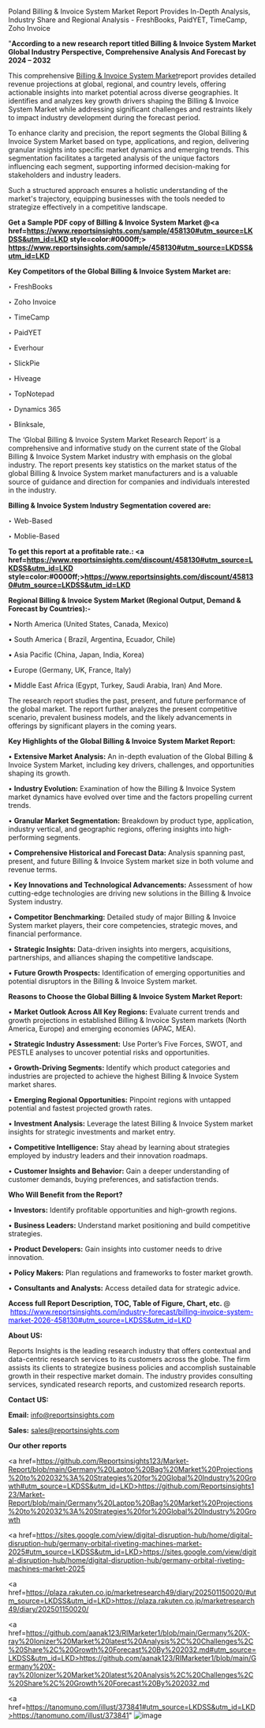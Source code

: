 Poland Billing & Invoice System Market Report Provides In-Depth Analysis, Industry Share and Regional Analysis - FreshBooks, PaidYET, TimeCamp, Zoho Invoice

"<strong>According to a new research report titled Billing & Invoice System Market Global Industry Perspective, Comprehensive Analysis And Forecast by 2024 – 2032</strong>

This comprehensive <a href=https://www.reportsinsights.com/sample/458130>Billing & Invoice System Market</a>report provides detailed revenue projections at global, regional, and country levels, offering actionable insights into market potential across diverse geographies. It identifies and analyzes key growth drivers shaping the Billing & Invoice System Market while addressing significant challenges and restraints likely to impact industry development during the forecast period.

To enhance clarity and precision, the report segments the Global Billing & Invoice System Market based on type, applications, and region, delivering granular insights into specific market dynamics and emerging trends. This segmentation facilitates a targeted analysis of the unique factors influencing each segment, supporting informed decision-making for stakeholders and industry leaders.

Such a structured approach ensures a holistic understanding of the market's trajectory, equipping businesses with the tools needed to strategize effectively in a competitive landscape.

<strong>Get a Sample PDF copy of Billing & Invoice System Market </strong><strong>@<a href=https://www.reportsinsights.com/sample/458130#utm_source=LKDSS&utm_id=LKD style=color:#0000ff;> https://www.reportsinsights.com/sample/458130#utm_source=LKDSS&utm_id=LKD</a></strong></font>

<strong>Key Competitors of the Global Billing & Invoice System Market are:</strong>

‣ FreshBooks

‣ Zoho Invoice

‣ TimeCamp

‣ PaidYET

‣ Everhour

‣ SlickPie

‣ Hiveage

‣ TopNotepad

‣ Dynamics 365

‣ Blinksale,

The ‘Global Billing & Invoice System Market Research Report’ is a comprehensive and informative study on the current state of the Global Billing & Invoice System Market industry with emphasis on the global industry. The report presents key statistics on the market status of the global Billing & Invoice System market manufacturers and is a valuable source of guidance and direction for companies and individuals interested in the industry.

<strong>Billing & Invoice System Industry Segmentation covered are:</strong>

‣ Web-Based

‣ Moblie-Based

<strong>To get this report at a profitable rate.: <a href=https://www.reportsinsights.com/discount/458130#utm_source=LKDSS&utm_id=LKD style=color:#0000ff;>https://www.reportsinsights.com/discount/458130#utm_source=LKDSS&utm_id=LKD</a></strong></font>

<strong>Regional Billing & Invoice System Market (Regional Output, Demand &amp; Forecast by Countries):-</strong>

• North America (United States, Canada, Mexico)

• South America ( Brazil, Argentina, Ecuador, Chile)

• Asia Pacific (China, Japan, India, Korea)

• Europe (Germany, UK, France, Italy)

• Middle East Africa (Egypt, Turkey, Saudi Arabia, Iran) And More.

The research report studies the past, present, and future performance of the global market. The report further analyzes the present competitive scenario, prevalent business models, and the likely advancements in offerings by significant players in the coming years.

<strong>Key Highlights of the Global Billing & Invoice System Market Report:</strong>

• <strong>Extensive Market Analysis:</strong> An in-depth evaluation of the Global Billing & Invoice System Market, including key drivers, challenges, and opportunities shaping its growth.

• <strong>Industry Evolution:</strong> Examination of how the Billing & Invoice System market dynamics have evolved over time and the factors propelling current trends.

• <strong>Granular Market Segmentation:</strong> Breakdown by product type, application, industry vertical, and geographic regions, offering insights into high-performing segments.

• <strong>Comprehensive Historical and Forecast Data:</strong> Analysis spanning past, present, and future Billing & Invoice System market size in both volume and revenue terms.

• <strong>Key Innovations and Technological Advancements:</strong> Assessment of how cutting-edge technologies are driving new solutions in the Billing & Invoice System industry.

• <strong>Competitor Benchmarking:</strong> Detailed study of major Billing & Invoice System market players, their core competencies, strategic moves, and financial performance.

• <strong>Strategic Insights:</strong> Data-driven insights into mergers, acquisitions, partnerships, and alliances shaping the competitive landscape.

• <strong>Future Growth Prospects:</strong> Identification of emerging opportunities and potential disruptors in the Billing & Invoice System market.

<strong>Reasons to Choose the Global Billing & Invoice System Market Report:</strong>

• <strong>Market Outlook Across All Key Regions:</strong> Evaluate current trends and growth projections in established Billing & Invoice System markets (North America, Europe) and emerging economies (APAC, MEA).

• <strong>Strategic Industry Assessment:</strong> Use Porter’s Five Forces, SWOT, and PESTLE analyses to uncover potential risks and opportunities.

• <strong>Growth-Driving Segments:</strong> Identify which product categories and industries are projected to achieve the highest Billing & Invoice System market shares.

• <strong>Emerging Regional Opportunities:</strong> Pinpoint regions with untapped potential and fastest projected growth rates.

• <strong>Investment Analysis:</strong> Leverage the latest Billing & Invoice System market insights for strategic investments and market entry.

• <strong>Competitive Intelligence:</strong> Stay ahead by learning about strategies employed by industry leaders and their innovation roadmaps.

• <strong>Customer Insights and Behavior:</strong> Gain a deeper understanding of customer demands, buying preferences, and satisfaction trends.

<strong>Who Will Benefit from the Report?</strong>

• <strong>Investors:</strong> Identify profitable opportunities and high-growth regions.

• <strong>Business Leaders:</strong> Understand market positioning and build competitive strategies.

• <strong>Product Developers:</strong> Gain insights into customer needs to drive innovation.

• <strong>Policy Makers:</strong> Plan regulations and frameworks to foster market growth.

• <strong>Consultants and Analysts:</strong> Access detailed data for strategic advice.
</ul>
<strong>Access full Report Description, TOC, Table of Figure, Chart, etc. </strong>@  <a href=https://www.reportsinsights.com/industry-forecast/billing-invoice-system-market-2026-458130#utm_source=LKDSS&utm_id=LKD style=color:#0000ff;>https://www.reportsinsights.com/industry-forecast/billing-invoice-system-market-2026-458130#utm_source=LKDSS&utm_id=LKD</a></font>

<strong><strong>About US</strong>:</strong>

Reports Insights is the leading research industry that offers contextual and data-centric research services to its customers across the globe. The firm assists its clients to strategize business policies and accomplish sustainable growth in their respective market domain. The industry provides consulting services, syndicated research reports, and customized research reports.

<strong>Contact US:</strong>

<p class=""""><b>Email:</b> <a href=mailto:info@reportsinsights.com>info@reportsinsights.com</a></p>
<p class=""""><b>Sales:</b> <a href=mailto:sales@reportsinsights.com>sales@reportsinsights.com</a></p>

<strong>Our other reports</strong>

<a href=https://github.com/Reportsinsights123/Market-Report/blob/main/Germany%20Laptop%20Bag%20Market%20Projections%20to%202032%3A%20Strategies%20for%20Global%20Industry%20Growth#utm_source=LKDSS&utm_id=LKD>https://github.com/Reportsinsights123/Market-Report/blob/main/Germany%20Laptop%20Bag%20Market%20Projections%20to%202032%3A%20Strategies%20for%20Global%20Industry%20Growth</a>

<a href=https://sites.google.com/view/digital-disruption-hub/home/digital-disruption-hub/germany-orbital-riveting-machines-market-2025#utm_source=LKDSS&utm_id=LKD>https://sites.google.com/view/digital-disruption-hub/home/digital-disruption-hub/germany-orbital-riveting-machines-market-2025</a>

<a href=https://plaza.rakuten.co.jp/marketresearch49/diary/202501150020/#utm_source=LKDSS&utm_id=LKD>https://plaza.rakuten.co.jp/marketresearch49/diary/202501150020/</a>

<a href=https://github.com/aanak123/RIMarketer1/blob/main/Germany%20X-ray%20Ionizer%20Market%20latest%20Analysis%2C%20Challenges%2C%20Share%2C%20Growth%20Forecast%20By%202032.md#utm_source=LKDSS&utm_id=LKD>https://github.com/aanak123/RIMarketer1/blob/main/Germany%20X-ray%20Ionizer%20Market%20latest%20Analysis%2C%20Challenges%2C%20Share%2C%20Growth%20Forecast%20By%202032.md</a>

<a href=https://tanomuno.com/illust/373841#utm_source=LKDSS&utm_id=LKD>https://tanomuno.com/illust/373841</a>"
![image](https://github.com/user-attachments/assets/41836630-8438-4c76-9678-e8f28984a38c)
